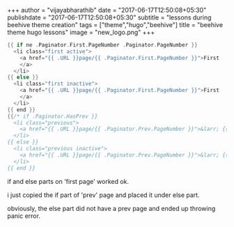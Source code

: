 +++
author = "vijayabharathib"
date = "2017-06-17T12:50:08+05:30"
publishdate = "2017-06-17T12:50:08+05:30"
subtitle = "lessons during beehive theme creation"
tags = ["theme","hugo","beehive"]
title = "beehive theme hugo lessons"
image = "new_logo.png"
+++

```go
{{ if ne .Paginator.First.PageNumber .Paginator.PageNumber }}
  <li class="first active">
    <a href="{{ .URL }}page/{{ .Paginator.First.PageNumber }}">First
    </a>
  </li>
{{ else }}
  <li class="first inactive">
    <a href="{{ .URL }}page/{{ .Paginator.First.PageNumber }}">First
    </a>
  </li>
{{ end }}
{{/* if .Paginator.HasPrev }}
  <li class="previous">
    <a href="{{ .URL }}page/{{ .Paginator.Prev.PageNumber }}">&larr; {{ "Previous Page" }}</a>
  </li>
{{ else }}
  <li class="previous inactive">
    <a href="{{ .URL }}page/{{ .Paginator.Prev.PageNumber }}">&larr; {{ "Previous Page" }}</a>
  </li>
{{ end }}
```

if and else parts on 'first page' worked ok.

i just copied the if part of 'prev' page and placed it under else part.

obviously, the else part did not have a prev page and ended up throwing panic error.
